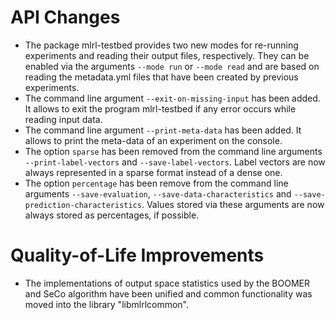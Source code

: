 # API Changes

- The package mlrl-testbed provides two new modes for re-running experiments and reading their output files, respectively. They can be enabled via the arguments `--mode run` or `--mode read` and are based on reading the metadata.yml files that have been created by previous experiments.
- The command line argument `--exit-on-missing-input` has been added. It allows to exit the program mlrl-testbed if any error occurs while reading input data.
- The command line argument `--print-meta-data` has been added. It allows to print the meta-data of an experiment on the console.
- The option `sparse` has been removed from the command line arguments `--print-label-vectors` and `--save-label-vectors`. Label vectors are now always represented in a sparse format instead of a dense one.
- The option `percentage` has been remove from the command line arguments `--save-evaluation`, `--save-data-characteristics` and `--save-prediction-characteristics`. Values stored via these arguments are now always stored as percentages, if possible.

# Quality-of-Life Improvements

- The implementations of output space statistics used by the BOOMER and SeCo algorithm have been unified and common functionality was moved into the library "libmlrlcommon".
